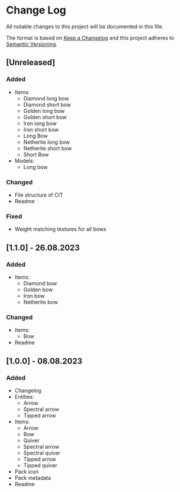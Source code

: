 # Change Log

All notable changes to this project will be documented in this file.
 
The format is based on [Keep a Changelog](http://keepachangelog.com/)
and this project adheres to [Semantic Versioning](http://semver.org/).

## [Unreleased]

### Added

- Items:
    - Diamond long bow
    - Diamond short bow
    - Golden long bow
    - Golden short bow
    - Iron long bow
    - Iron short bow
    - Long Bow
    - Netherite long bow
    - Netherite short bow
    - Short Bow
- Models:
    - Long bow

### Changed

- File structure of CIT
- Readme

### Fixed

- Weight matching textures for all bows

## [1.1.0] - 26.08.2023

### Added

- Items:
    - Diamond bow
    - Golden bow
    - Iron bow
    - Netherite bow

### Changed

- Items:
    - Bow
- Readme

## [1.0.0] - 08.08.2023

### Added

- Changelog
- Entities:
    - Arrow
    - Spectral arrow
    - Tipped arrow
- Items:
    - Arrow
    - Bow
    - Quiver
    - Spectral arrow
    - Spectral quiver
    - Tipped arrow
    - Tipped quiver
- Pack icon
- Pack metadata
- Readme
